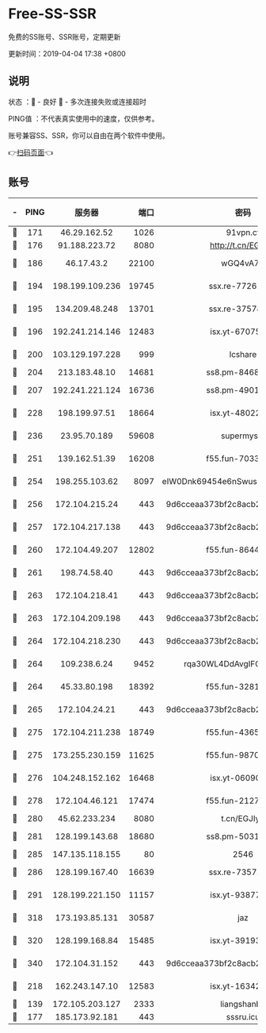 # Free-SS-SSR

免费的SS账号、SSR账号，定期更新

更新时间：2019-04-04 17:38 +0800

## 说明

状态     ：🙂 - 良好 🙁 - 多次连接失败或连接超时

PING值   ：不代表真实使用中的速度，仅供参考。

账号兼容SS、SSR，你可以自由在两个软件中使用。

👉[扫码页面](https://liesauer.github.io/Free-SS-SSR/)👈

## 账号

|-|PING|服务器|端口|密码|加密方式|区域|
|:----:|:----:|:-----:|-----:|:----:|:----:|:----:|
|🙂|171|46.29.162.52|1026|91vpn.cf|rc4-md5|RU|
|🙂|176|91.188.223.72|8080|http://t.cn/EGJIyrl|rc4-md5|RU|
|🙂|186|46.17.43.2|22100|wGQ4vA7D|aes-256-gcm|RU|
|🙂|194|198.199.109.236|19745|ssx.re-77261514|aes-256-cfb|US|
|🙂|195|134.209.48.248|13701|ssx.re-37578120|aes-256-cfb|US|
|🙂|196|192.241.214.146|12483|isx.yt-67075199|aes-256-cfb|US|
|🙂|200|103.129.197.228|999|lcshare|aes-256-cfb|US|
|🙂|204|213.183.48.10|14681|ss8.pm-84686175|rc4-md5|RU|
|🙂|207|192.241.221.124|16736|ss8.pm-49014523|aes-256-cfb|US|
|🙂|228|198.199.97.51|18664|isx.yt-48022284|aes-256-cfb|US|
|🙂|236|23.95.70.189|59608|supermyssr|chacha20-ietf|US|
|🙂|251|139.162.51.39|16208|f55.fun-70332829|aes-256-cfb|SG|
|🙂|254|198.255.103.62|8097|eIW0Dnk69454e6nSwuspv9DmS201tQ0D|aes-256-cfb|US|
|🙂|256|172.104.215.24|443|9d6cceaa373bf2c8acb22e60b6a58be6|aes-256-cfb|US|
|🙂|257|172.104.217.138|443|9d6cceaa373bf2c8acb22e60b6a58be6|aes-256-cfb|US|
|🙂|260|172.104.49.207|12802|f55.fun-86447449|aes-256-cfb|SG|
|🙂|261|198.74.58.40|443|9d6cceaa373bf2c8acb22e60b6a58be6|aes-256-cfb|US|
|🙂|263|172.104.218.41|443|9d6cceaa373bf2c8acb22e60b6a58be6|aes-256-cfb|US|
|🙂|263|172.104.209.198|443|9d6cceaa373bf2c8acb22e60b6a58be6|aes-256-cfb|US|
|🙂|264|172.104.218.230|443|9d6cceaa373bf2c8acb22e60b6a58be6|aes-256-cfb|US|
|🙂|264|109.238.6.24|9452|rqa30WL4DdAvgIFG6Fs3znzTa|aes-256-cfb|FR|
|🙂|264|45.33.80.198|18392|f55.fun-32811523|aes-256-cfb|US|
|🙂|265|172.104.24.21|443|9d6cceaa373bf2c8acb22e60b6a58be6|aes-256-cfb|US|
|🙂|275|172.104.211.238|18749|f55.fun-43653563|aes-256-cfb|US|
|🙂|275|173.255.230.159|11625|f55.fun-98708140|aes-256-cfb|US|
|🙂|276|104.248.152.162|16468|isx.yt-06090221|aes-256-cfb|SG|
|🙂|278|172.104.46.121|17474|f55.fun-21276009|aes-256-cfb|SG|
|🙂|280|45.62.233.234|8080|t.cn/EGJIyrl|rc4-md5|CA|
|🙂|281|128.199.143.68|18680|ss8.pm-50313855|aes-256-cfb|SG|
|🙂|285|147.135.118.155|80|2546|chacha20|US|
|🙂|286|128.199.167.40|16639|ssx.re-73571746|aes-256-cfb|SG|
|🙂|291|128.199.221.150|11157|isx.yt-93877597|aes-256-cfb|SG|
|🙂|318|173.193.85.131|30587|jaz|aes-256-cfb|US|
|🙂|320|128.199.168.84|15485|isx.yt-39193066|aes-256-cfb|SG|
|🙂|340|172.104.31.152|443|9d6cceaa373bf2c8acb22e60b6a58be6|aes-256-cfb|US|
|🙂|218|162.243.147.10|12583|isx.yt-16342865|aes-256-cfb|US|
|🙁|139|172.105.203.127|2333|liangshanbo|chacha20|JP|
|🙁|177|185.173.92.181|443|sssru.icu|rc4-md5|RU|

